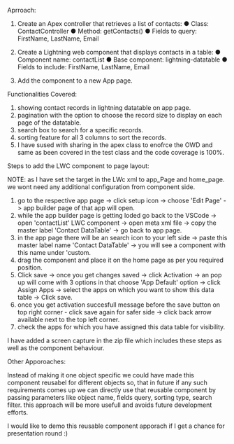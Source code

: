 Aprroach:

1. Create an Apex controller that retrieves a list of contacts:
● Class: ContactController
● Method: getContacts()
● Fields to query: FirstName, LastName, Email

2. Create a Lightning web component that displays contacts in a table:
● Component name: contactList
● Base component: lightning-datatable
● Fields to include: FirstName, LastName, Email

3. Add the component to a new App page.

Functionalities Covered:

1. showing contact records in lightning datatable on app page.
2. pagination with the option to choose the record size to display on each page of the datatable.
3. search box to search for a specific records.
4. sorting feature for all 3 columns to sort the records.
5. I have sused with sharing in the apex class to enofrce the OWD and same as been covered in the test class and the code coverage is 100%.

Steps to add the LWC component to page layout:

NOTE: as I have set the target in the LWc xml to app_Page and home_page. we wont need any additional configuration from component side.
1. go to the respective app page -> click setup icon -> choose 'Edit Page' -> app builder page of that app will open.
2. while the app builder page is getting loded go back to the VSCode -> open 'contactList' LWC component -> open meta xml file -> copy the master label 'Contact DataTable' -> go back to app page.
3. in the app page there will be an search icon to your left side -> paste this master label name 'Contact DataTable' -> you will see a component with this name under 'custom.
4. drag the component and place it on the home page as per you required position.
5. Click save -> once you get changes saved -> click Activation -> an pop up will come with 3 options in that choose 'App Default' option -> click Assign Apps -> select the apps on which you want to show this data table -> Click save.
6. once you get activation succesfull message before the save button on top right corner - click save again for safer side -> click back arrow available next to the top left corner.
7. check the apps for which you have assigned this data table for visibility.

I have added a screen capture in the zip file which includes these steps as well as the component behaviour.

Other Apporoaches:

Instead of making it one object specific we could have made this component reusabel for different objects so, that in future if any such requirements comes up we can directly use that reusable component by passing parameters like object name, fields query, sorting type, search filter. this approach will be more usefull and avoids future development efforts.

I would like to demo this reusable component apporach if I get a chance for presentation round :)


